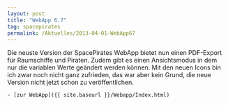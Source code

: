 ```yaml
---
layout: post
title: "WebApp 6.7"
tag: spacepirates
permalink: /Aktuelles/2013-04-01-WebApp67
---
```



Die neuste Version der SpacePirates WebApp bietet nun einen PDF-Export für Raumschiffe und Piraten. Zudem gibt es einen Ansichtsmodus in dem nur die variablen Werte geändert werden können. Mit den neuen Icons bin ich zwar noch nicht ganz zufrieden, das war aber kein Grund, die neue Version nicht jetzt schon zu veröffentlichen.

	- [zur WebApp]({{ site.baseurl }}/Webapp/Index.html)


